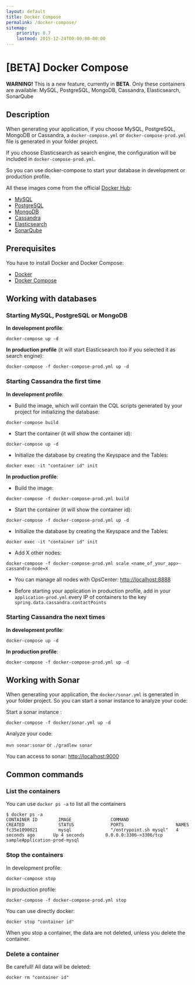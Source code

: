 ```yaml
---
layout: default
title: Docker Compose
permalink: /docker-compose/
sitemap:
    priority: 0.7
    lastmod: 2015-12-24T00:00:00-00:00
---
```


# <i class="fa fa-music"></i> [BETA] Docker Compose

__WARNING!__ This is a new feature, currently in __BETA__. Only these containers are available: MySQL, PostgreSQL, MongoDB, Cassandra, Elasticsearch, SonarQube

## Description

When generating your application, if you choose MySQL, PostgreSQL, MongoDB or Cassandra, a `docker-compose.yml` or `docker-compose-prod.yml` file is generated in your folder project.

If you choose Elasticsearch as search engine, the configuration will be included in `docker-compose-prod.yml`.

So you can use docker-compose to start your database in development or production profile.

All these images come from the official [Docker Hub](https://hub.docker.com/):

- [MySQL](https://hub.docker.com/_/mysql/)
- [PostgreSQL](https://hub.docker.com/_/postgres/)
- [MongoDB](https://hub.docker.com/_/mongo/)
- [Cassandra](https://hub.docker.com/_/cassandra/)
- [Elasticsearch](https://hub.docker.com/_/elasticsearch/)
- [SonarQube](https://hub.docker.com/_/sonarqube/)

## Prerequisites

You have to install Docker and Docker Compose:

- [Docker](https://docs.docker.com/installation/#installation)
- [Docker Compose](https://docs.docker.com/compose/install)

## Working with databases

### Starting MySQL, PostgreSQL or MongoDB

**In development profile**:

`docker-compose up -d`

**In production profile** (it will start Elasticsearch too if you selected it as search engine):

`docker-compose -f docker-compose-prod.yml up -d`

### Starting Cassandra the first time

**In development profile**:

- Build the image, which will contain the CQL scripts generated by your project for initializing the database:

`docker-compose build`

- Start the container (it will show the container id):

`docker-compose up -d`

- Initialize the database by creating the Keyspace and the Tables:

`docker exec -it "container id" init`

**In production profile**:

- Build the image:

`docker-compose -f docker-compose-prod.yml build`

- Start the container (it will show the container id):

`docker-compose -f docker-compose-prod.yml up -d`

- Initialize the database by creating the Keyspace and the Tables:

`docker exec -it "container id" init`

- Add X other nodes:

`docker-compose -f docker-compose-prod.yml scale <name_of_your_app>-cassandra-node=X`

- You can manage all nodes with OpsCenter: [http://localhost:8888](http://localhost:8888)

- Before starting your application in production profile, add in your `application-prod.yml` every IP of containers to the key `spring.data.cassandra.contactPoints`

### Starting Cassandra the next times

**In development profile**:

`docker-compose up -d`

**In production profile**:

`docker-compose -f docker-compose-prod.yml up -d`

## Working with Sonar

When generating your application, the `docker/sonar.yml` is generated in your folder project.
So you can start a sonar instance to analyze your code:

Start a sonar instance :

`docker-compose -f docker/sonar.yml up -d`

Analyze your code:

`mvn sonar:sonar` or `./gradlew sonar`

You can access to sonar: [http://localhost:9000](http://localhost:9000)


## Common commands

### List the containers

You can use `docker ps -a` to list all the containers

    $ docker ps -a
    CONTAINER ID        IMAGE               COMMAND                  CREATED             STATUS              PORTS                    NAMES
    fc35e1090021        mysql               "/entrypoint.sh mysql"   4 seconds ago       Up 4 seconds        0.0.0.0:3306->3306/tcp   sampleApplication-prod-mysql


### Stop the containers

In development profile:

`docker-compose stop`

In production profile:

`docker-compose -f docker-compose-prod.yml stop`

You can use directly docker:

`docker stop "container id"`

When you stop a container, the data are not deleted, unless you delete the container.

### Delete a container

Be carefull! All data will be deleted:

`docker rm "container id"`
